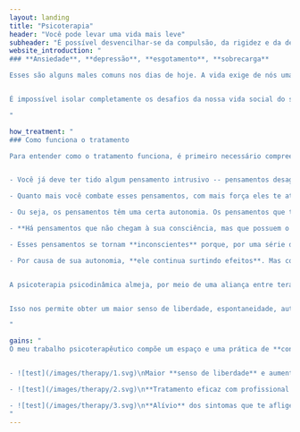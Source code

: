 ```yaml
---
layout: landing
title: "Psicoterapia"
header: "Você pode levar uma vida mais leve"
subheader: "É possível desvencilhar-se da compulsão, da rigidez e da desmotivação.\n\nÉ possível viver uma vida mais repleta de alegria, em que a ansiedade não é um obstáculo."
website_introduction: "
### **Ansiedade**, **depressão**, **esgotamento**, **sobrecarga** 

Esses são alguns males comuns nos dias de hoje. A vida exige de nós uma intensidade que frequentemente nos coloca no nosso limite ou além dele. Esse cenário pode nos acarretar também problemas de motivação, angústia e dúvidas torturantes, principalmente diante de escolhas que nos são cruciais.


É impossível isolar completamente os desafios da nossa vida social do sofrimento mental; os dois se mesclam e interagem. A **psicoterapia psicodinâmica** é uma potente ferramenta para nos auxiliar a conquistar maior **saúde mental** e navegar por esses desafios.

"

how_treatment: "
### Como funciona o tratamento

Para entender como o tratamento funciona, é primeiro necessário compreender de onde vêm os sintomas que nós tratamos:


- Você já deve ter tido algum pensamento intrusivo -- pensamentos desagradáveis que você não queria ter;

- Quanto mais você combate esses pensamentos, com mais força eles te atormentam;

- Ou seja, os pensamentos têm uma certa autonomia. Os pensamentos que te incomodam, entretanto, são os que chegam à sua consciência;

- **Há pensamentos que não chegam à sua consciência, mas que possuem o mesmo tipo de autonomia**;

- Esses pensamentos se tornam **inconscientes** porque, por uma série de fatores -- critérios morais, pressa, aversão, etc. -- nós nos proibimos de pensá-los na primeira vez em que eles se sugerem para nós, com frequência sem perceber que estamos fazendo isso.

- Por causa de sua autonomia, **ele continua surtindo efeitos**. Mas como ele não é consciente, os efeitos são **indiretos**: enrijecimentos no modo de ser, compulsões, criatividade reduzida, padrões repetitivos de comportamento autodestrutivo, respostas emocionais exageradas e assim por diante.


A psicoterapia psicodinâmica almeja, por meio de uma aliança entre terapeuta e cliente, investigar e encontrar quais são esses pensamentos aos quais nós, a princípio, não temos acesso direto. Descobrir esses pensamentos permite que nós tomemos decisões e adotemos hábitos diferentes daqueles que nós adotamos sem perceber por causa desse material inconsciente. 


Isso nos permite obter um maior senso de liberdade, espontaneidade, autenticidade e autonomia, além do aumento na saúde mental e aprimoramento da qualidade de vida.

"

gains: "
O meu trabalho psicoterapêutico compõe um espaço e uma prática de **confiança**, **segurança** e **confidencialidade**. Meu objetivo com ele é te trazer: 


- ![test](/images/therapy/1.svg)\nMaior **senso de liberdade** e aumento da **sensação de capacidade** e **autonomia** na própria vida

- ![test](/images/therapy/2.svg)\n**Tratamento eficaz com profissional experiente**

- ![test](/images/therapy/3.svg)\n**Alívio** dos sintomas que te afligem e aprofundamento do **autoconhecimento**
"
---
```

